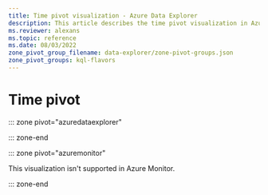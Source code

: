 ```yaml
---
title: Time pivot visualization - Azure Data Explorer
description: This article describes the time pivot visualization in Azure Data Explorer.
ms.reviewer: alexans
ms.topic: reference
ms.date: 08/03/2022
zone_pivot_group_filename: data-explorer/zone-pivot-groups.json
zone_pivot_groups: kql-flavors
---
```

# Time pivot

::: zone pivot="azuredataexplorer"

::: zone-end

::: zone pivot="azuremonitor"

This visualization isn't supported in Azure Monitor.

::: zone-end
